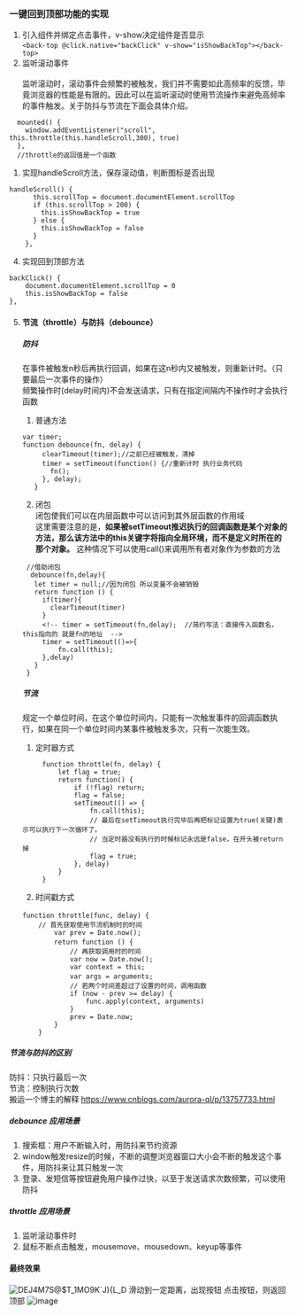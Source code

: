 ### 一键回到顶部功能的实现
1. 引入组件并绑定点击事件，v-show决定组件是否显示<br>
   ```<back-top @click.native="backClick" v-show="isShowBackTop"></back-top>```
2. 监听滚动事件<br>     
   监听滚动时，滚动事件会频繁的被触发，我们并不需要如此高频率的反馈，毕竟浏览器的性能是有限的。因此可以在监听滚动时使用节流操作来避免高频率的事件触发。关于防抖与节流在下面会具体介绍。
```
  mounted() {
    window.addEventListener("scroll", this.throttle(this.handleScroll,300), true)
  },
  //throttle的返回值是一个函数
```
1. 实现handleScroll方法，保存滚动值，判断图标是否出现<br>
```
handleScroll() {
      this.scrollTop = document.documentElement.scrollTop
      if (this.scrollTop > 200) {
        this.isShowBackTop = true
      } else {
        this.isShowBackTop = false
      }
    },
```
4. 实现回到顶部方法<br>
```
backClick() {
    document.documentElement.scrollTop = 0
    this.isShowBackTop = false
},
```

5. #### 节流（throttle）与防抖（debounce）
   ##### 防抖
   在事件被触发n秒后再执行回调，如果在这n秒内又被触发，则重新计时。（只要最后一次事件的操作）<br>
   频繁操作时(delay时间内)不会发送请求，只有在指定间隔内不操作时才会执行函数<br>

   1. 普通方法<br>
     
   ```
   var timer; 
   function debounce(fn, delay) {  
        clearTimeout(timer);//之前已经被触发，清掉
        timer = setTimeout(function() {//重新计时 执行业务代码
          fn();
        }, delay);
      }
   ```
   2. 闭包<br>
      闭包使我们可以在内层函数中可以访问到其外层函数的作用域<br>
      这里需要注意的是，<b>如果被setTimeout推迟执行的回调函数是某个对象的方法，那么该方法中的this关键字将指向全局环境，而不是定义时所在的那个对象。</b>   这种情况下可以使用call()来调用所有者对象作为参数的方法
   ```
    //借助闭包
     debounce(fn,delay){
      let timer = null;//因为闭包 所以变量不会被销毁
      return function () {
        if(timer){
          clearTimeout(timer)
        }
        <!-- timer = setTimeout(fn,delay);  //简约写法：直接传入函数名，this指向的 就是fn的地址  -->
        timer = setTimeout(()=>{
            fn.call(this);
        },delay)
      }
    }
   ```
   ##### 节流
   规定一个单位时间，在这个单位时间内，只能有一次触发事件的回调函数执行，如果在同一个单位时间内某事件被触发多次，只有一次能生效。<br>
   1. 定时器方式
   ```
        function throttle(fn, delay) {
            let flag = true;
            return function() {
                if (!flag) return;
                flag = false;
                setTimeout(() => {
                    fn.call(this);
                    // 最后在setTimeout执行完毕后再把标记设置为true(关键)表示可以执行下一次循环了。
                    // 当定时器没有执行的时候标记永远是false，在开头被return掉
                    flag = true;
                }, delay)
            }
        }
   ```
    2. 时间戳方式
    ```
    function throttle(func, delay) {　　　　　　　　
        // 首先获取使用节流机制时的时间
            var prev = Date.now();
            return function () {　　　　　　　　　　
                // 再获取调用时的时间
                var now = Date.now();
                var context = this;
                var args = arguments;　　　　　　　　　　
                // 若两个时间差超过了设置的时间，调用函数
                if (now - prev >= delay) {
                    func.apply(context, arguments)
                }
                prev = Date.now;
            }
        }
    ```
##### 节流与防抖的区别
   防抖：只执行最后一次<br>
   节流：控制执行次数<br>
搬运一个博主的解释 https://www.cnblogs.com/aurora-ql/p/13757733.html
##### debounce 应用场景
1. 搜索框：用户不断输入时，用防抖来节约资源
2. window触发resize的时候，不断的调整浏览器窗口大小会不断的触发这个事件，用防抖来让其只触发一次
3. 登录、发短信等按钮避免用户操作过快，以至于发送请求次数频繁，可以使用防抖
##### throttle 应用场景
1. 监听滚动事件时
2. 鼠标不断点击触发，mousemove、mousedown、keyup等事件



#### 最终效果
![DEJ4M7S@$T_1MO9K`J){L_D](https://user-images.githubusercontent.com/71962217/131097864-962a786f-3662-4b80-b096-d1577ffe51c4.png)
滑动到一定距离，出现按钮  点击按钮，则返回顶部
![image](https://user-images.githubusercontent.com/71962217/131097999-94683b86-bf1e-48be-abfe-2fc2482385a5.png)

